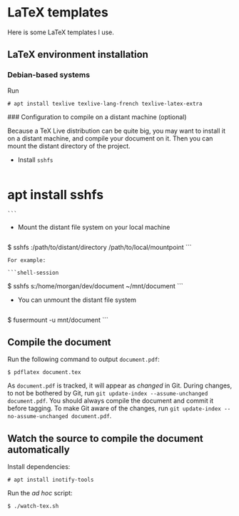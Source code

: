 # LaTeX templates

Here is some LaTeX templates I use.

## LaTeX environment installation

### Debian-based systems

Run

```shell-session
# apt install texlive texlive-lang-french texlive-latex-extra
```

### Configuration to compile on a distant machine (optional)

Because a TeX Live distribution can be quite big, you may want to install it on a distant machine, and compile your document on it. Then you can mount the distant directory of the project.

- Install `sshfs`

    ```shell-session
# apt install sshfs
    ```

- Mount the distant file system on your local machine

    ```shell-session
$ sshfs <hostname>:/path/to/distant/directory /path/to/local/mountpoint
    ```

    For example:

    ```shell-session
$ sshfs s:/home/morgan/dev/document ~/mnt/document
    ```

- You can unmount the distant file system

    ```shell-session
$ fusermount -u mnt/document
    ```

## Compile the document

Run the following command to output `document.pdf`:

```shell-session
$ pdflatex document.tex
```

As `document.pdf` is tracked, it will appear as _changed_ in Git. During changes, to not be bothered by Git, run `git update-index --assume-unchanged document.pdf`. You should always compile the document and commit it before tagging. To make Git aware of the changes, run `git update-index --no-assume-unchanged document.pdf`.

## Watch the source to compile the document automatically

Install dependencies:

```shell-session
# apt install inotify-tools
```

Run the *ad hoc* script:

```shell-session
$ ./watch-tex.sh
```

